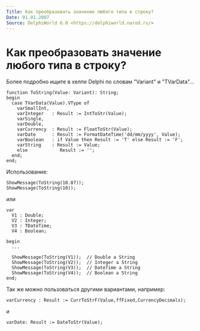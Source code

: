 ```yaml
---
Title: Как преобразовать значение любого типа в строку?
Date: 01.01.2007
Source: DelphiWorld 6.0 <https://delphiworld.narod.ru/>
---
```



Как преобразовать значение любого типа в строку?
================================================

Более подробно ищите в хелпе Delphi по словам "Variant" и "TVarData"...

     
    function ToString(Value: Variant): String;
    begin
      case TVarData(Value).VType of
        varSmallInt,
        varInteger   : Result := IntToStr(Value);
        varSingle,
        varDouble,
        varCurrency  : Result := FloatToStr(Value);
        varDate      : Result := FormatDateTime('dd/mm/yyyy', Value);
        varBoolean   : if Value then Result := 'T' else Result := 'F';
        varString    : Result := Value;
        else            Result := '';
      end;
    end;

Использование:

    ShowMessage(ToString(10.87));
    ShowMessage(ToString(10));

или

    var
      V1 : Double;
      V2 : Integer;
      V3 : TDateTime;
      V4 : Boolean;
     
    begin
      ...
     
      ShowMessage(ToString(V1));  // Double a String
      ShowMessage(ToString(V2));  // Integer a String
      ShowMessage(ToString(V3));  // DateTime a String
      ShowMessage(ToString(V4));  // Boolean a String
    end;
     

Так же можно пользоваться другими вариантами, например:

    varCurrency : Result := CurrToStrF(Value,ffFixed,CurrencyDecimals);

и

    varDate: Result := DateToStr(Value);



